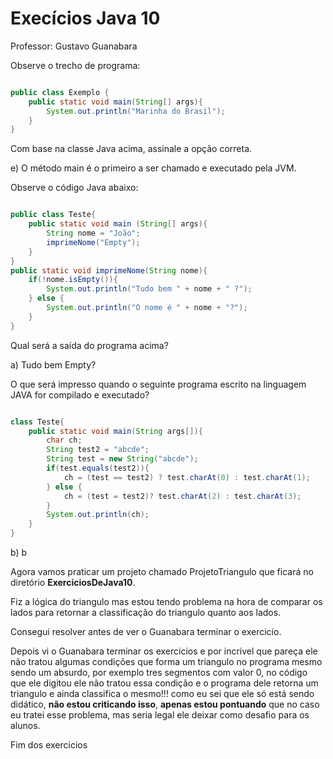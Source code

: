# Execícios Java 10

Professor: Gustavo Guanabara

Observe o trecho de programa:

~~~java

public class Exemplo {
    public static void main(String[] args){
        System.out.println("Marinha do Brasil");
    }
}

~~~

Com base na classe Java acima, assinale a opção correta.

e) O método main é o primeiro a ser chamado e executado pela JVM.

Observe o código Java abaixo:

~~~java

public class Teste{
    public static void main (String[] args){
        String nome = "João";
        imprimeNome("Empty");
    }
}
public static void imprimeNome(String nome){
    if(!nome.isEmpty()){
        System.out.println("Tudo bem " + nome + " ?");
    } else {
        System.out.println("O nome é " + nome + "?");
    }
}

~~~

Qual será a saída do programa acima?

a) Tudo bem Empty?

O que será impresso quando o seguinte programa escrito na linguagem JAVA for compilado e executado?

~~~java 

class Teste{
    public static void main(String args[]){
        char ch;
        String test2 = "abcde";
        String test = new String("abcde");
        if(test.equals(test2)){
            ch = (test == test2) ? test.charAt(0) : test.charAt(1);
        } else {
            ch = (test = test2)? test.charAt(2) : test.charAt(3);
        }
        System.out.println(ch);
    }
}

~~~

b) b

Agora vamos praticar um projeto chamado ProjetoTriangulo que ficará no diretório **ExerciciosDeJava10**.

Fiz a lógica do triangulo mas estou tendo problema na hora de comparar os lados para retornar a classificação do triangulo quanto aos lados.

Consegui resolver antes de ver o Guanabara terminar o exercicio.

Depois vi o Guanabara terminar os exercicios e por incrivel que pareça ele não tratou algumas condições que forma um triangulo no programa mesmo sendo um absurdo, por exemplo tres segmentos com valor 0, no código que ele digitou ele não tratou essa condição e o programa dele retorna um triangulo e ainda classifica o mesmo!!! como eu sei que ele só está sendo didático, **não estou criticando isso**, **apenas estou pontuando** que no caso eu tratei esse problema, mas seria legal ele deixar como desafio para os alunos.

Fim dos exercicios
